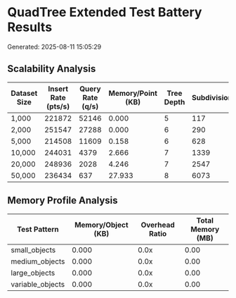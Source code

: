 # QuadTree Extended Test Battery Results

Generated: 2025-08-11 15:05:29

## Scalability Analysis

| Dataset Size | Insert Rate (pts/s) | Query Rate (q/s) | Memory/Point (KB) | Tree Depth | Subdivisions |
|--------------|---------------------|------------------|-------------------|------------|---------------|
| 1,000 | 221872 | 52146 | 0.000 | 5 | 117 |
| 2,000 | 251547 | 27288 | 0.000 | 6 | 290 |
| 5,000 | 214508 | 11609 | 0.158 | 6 | 628 |
| 10,000 | 244031 | 4379 | 2.666 | 7 | 1339 |
| 20,000 | 248936 | 2028 | 4.246 | 7 | 2547 |
| 50,000 | 236434 | 637 | 27.933 | 8 | 6073 |

## Memory Profile Analysis

| Test Pattern | Memory/Object (KB) | Overhead Ratio | Total Memory (MB) |
|--------------|-------------------|----------------|-------------------|
| small_objects | 0.000 | 0.0x | 0.00 |
| medium_objects | 0.000 | 0.0x | 0.00 |
| large_objects | 0.000 | 0.0x | 0.00 |
| variable_objects | 0.000 | 0.0x | 0.00 |
